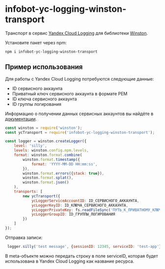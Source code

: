 # infobot-yc-logging-winston-transport
Транспорт в сервис [Yandex Cloud Logging](https://cloud.yandex.ru/docs/logging/) для библиотеки [Winston](https://github.com/winstonjs/winston).

Установите пакет через npm:

```sh
npm i infobot-yc-logging-winston-transport
```

## Пример использования
Для работы с Yandex Cloud Logging потребуются следующие данные:
* ID сервисного аккаунта
* Приватный ключ сервисного аккаунта в формате PEM
* ID ключа сервисного аккаунта
* ID группы логирования

Информацию о получении данных сервисных аккаунтов вы найдёте в [документации](https://cloud.yandex.ru/docs/iam/operations/sa/create).

```js
const winston = require('winston');
const ycTransport = require('infobot-yc-logging-winston-transport');

const logger = winston.createLogger({
    level: 'silly',
    levels: winston.config.npm.levels,
    format: winston.format.combine(
        winston.format.timestamp({
            format: 'YYYY-MM-DD HH:mm:ss',
        }),
        winston.format.errors({stack: true}),
        winston.format.splat(),
        winston.format.json()
    ),
    transports: [
        new ycTransport({
            ycLoggerServiceAccountID: ID_СЕРВИСНОГО_АККАУНТА,
            ycLoggerKeyID: ID_КЛЮЧА_СЕРВИСНОГО_АККАУНТА,            
            ycLoggerPrivateKey: fs.readFileSync('ПУТЬ_К_ПРИВАТНОМУ_КЛЮЧУ'),
            ycLoggerGroupID: ID_ГРУППЫ_ЛОГИРОВАНИЯ
        })
    ]
});

```
Отправка записи:
```js
 logger.silly('test message', {sessionID: 12345, serviceID: 'test-app'});
```

В meta-объекте можно передать строку в поле serviceID, которая будет использована в Yandex Cloud Logging как название ресурса.
